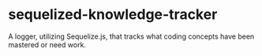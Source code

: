 # sequelized-knowledge-tracker
A logger, utilizing Sequelize.js, that tracks what coding concepts have been mastered or need work.
